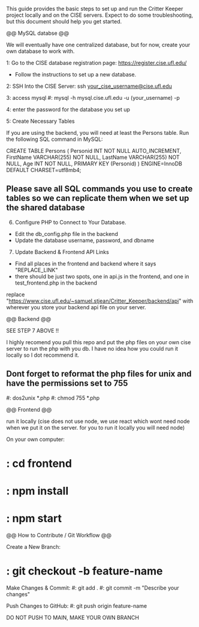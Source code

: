 
This guide provides the basic steps to set up and run the Critter Keeper project locally and on the CISE servers. 
Expect to do some troubleshooting, but this document should help you get started. 

@@ MySQL databse @@

We will eventually have one centralized database, but for now, create your own database to work with.

1: Go to the CISE database registration page: https://register.cise.ufl.edu/
- Follow the instructions to set up a new database.

2: SSH Into the CISE Server: ssh your_cise_username@cise.ufl.edu

3: access mysql #: mysql -h mysql.cise.ufl.edu -u (your_username) -p

4: enter the password for the database you set up

5: Create Necessary Tables 

If you are using the backend, you will need at least the Persons table. Run the following SQL command in MySQL:

CREATE TABLE Persons (
    Personid INT NOT NULL AUTO_INCREMENT,
    FirstName VARCHAR(255) NOT NULL,
    LastName VARCHAR(255) NOT NULL,
    Age INT NOT NULL,
    PRIMARY KEY (Personid)
) ENGINE=InnoDB DEFAULT CHARSET=utf8mb4;

## Please save all SQL commands you use to create tables so we can replicate them when we set up the shared database ##

6) Configure PHP to Connect to Your Database.
- Edit the db_config.php file in the backend
- Update the database username, password, and dbname

7) Update Backend & Frontend API Links
- Find all places in the frontend and backend where it says "REPLACE_LINK"
- there should be just two spots, one in api.js in the frontend, and one in test_frontend.php in the backend

replace "https://www.cise.ufl.edu/~samuel.stjean/Critter_Keeper/backend/api" with wherever you store your backend api file on your server. 

@@ Backend @@

SEE STEP 7 ABOVE !!

I highly recomend you pull this repo and put the php files on your own cise server to run the php with you db. 
I have no idea how you could run it locally so I dot recommend it. 

## Dont forget to reformat the php files for unix and have the permissions set to 755 ##

#: dos2unix *.php 
#: chmod 755 *.php

@@ Frontend @@

run it locally
(cise does not use node, we use react which wont need node when we put it on the server. for you to run it locally you will need node)

On your own computer:
# : cd frontend
# : npm install
# : npm start

@@ How to Contribute / Git Workflow @@ 

Create a New Branch:
# : git checkout -b feature-name

Make Changes & Commit:
#: git add .
#: git commit -m "Describe your changes"

Push Changes to GitHub:
#: git push origin feature-name

DO NOT PUSH TO MAIN, MAKE YOUR OWN BRANCH
